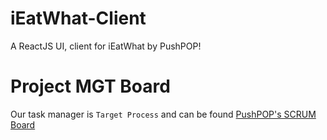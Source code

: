 
# iEatWhat-Client
A ReactJS UI, client for iEatWhat by PushPOP!

# Project MGT Board
Our task manager is `Target Process` and can be found [PushPOP's SCRUM Board](https://push.tpondemand.com)
